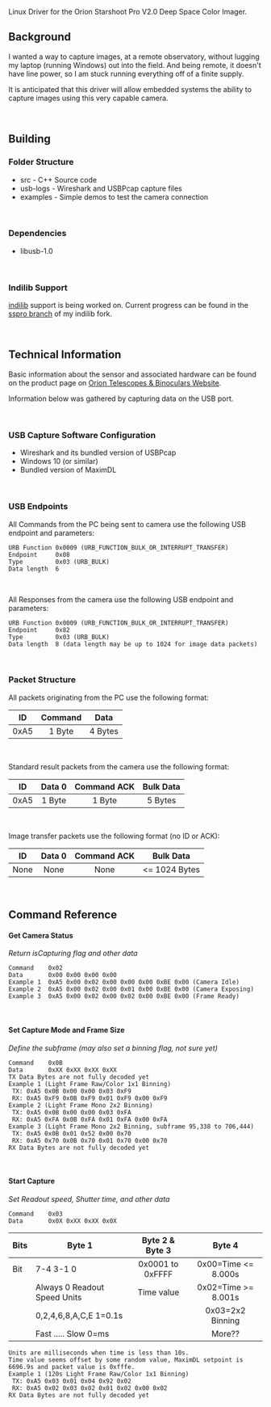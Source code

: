 Linux Driver for the Orion Starshoot Pro V2.0 Deep Space Color Imager.

## Background
I wanted a way to capture images, at a remote observatory, without lugging my laptop (running Windows) out into the field. And being remote, it doesn't have line power, so I am stuck running everything off of a finite supply. 

It is anticipated that this driver will allow embedded systems the ability to capture images using this very capable camera.

&nbsp;
## Building
### Folder Structure
  * src      - C++ Source code
  * usb-logs - Wireshark and USBPcap capture files
  * examples - Simple demos to test the camera connection

&nbsp;
### Dependencies
  * libusb-1.0

&nbsp;
### Indilib Support
[indilib](http://www.indilib.org/) support is being worked on. Current progress can be found in the [sspro branch](https://github.com/compeoree/indi/tree/sspro) of my indilib fork.

&nbsp;
## Technical Information
Basic information about the sensor and associated hardware can be found on the product page on [Orion Telescopes & Binoculars Website](http://www.telescope.com/Orion-StarShoot-Pro-V20-Deep-Space-Color-CCD-Imaging-Camera/p/52085.uts).

Information below was gathered by capturing data on the USB port.

&nbsp;

### USB Capture Software Configuration
  * Wireshark and its bundled version of USBPcap
  * Windows 10 (or similar)
  * Bundled version of MaximDL

&nbsp;

### USB Endpoints

All Commands from the PC being sent to camera use the following USB endpoint and parameters:

```
URB Function 0x0009 (URB_FUNCTION_BULK_OR_INTERRUPT_TRANSFER)
Endpoint     0x08 
Type         0x03 (URB_BULK)
Data length  6
```

&nbsp;

All Responses from the camera use the following USB endpoint and parameters:

```
URB Function 0x0009 (URB_FUNCTION_BULK_OR_INTERRUPT_TRANSFER)
Endpoint     0x82 
Type         0x03 (URB_BULK)
Data length  8 (data length may be up to 1024 for image data packets)
```

&nbsp;

### Packet Structure

All packets originating from the PC use the following format:

| ID  | Command | Data |
|:---:|:-------:|:----:|
| 0xA5 | 1 Byte | 4 Bytes |

&nbsp;

Standard result packets from the camera use the following format:

| ID  | Data 0 | Command ACK | Bulk Data |
|:---:|:------:|:-----------:|:---------:|
| 0xA5 | 1 Byte |   1 Byte    | 5 Bytes |

&nbsp;

Image transfer packets use the following format (no ID or ACK):

| ID  | Data 0 | Command ACK | Bulk Data |
|:---:|:------:|:-----------:|:---------:|
| None | None | None    | <= 1024 Bytes |

&nbsp;

## Command Reference

#### Get Camera Status
_Return isCapturing flag and other data_

```
Command    0x02
Data       0x00 0x00 0x00 0x00
Example 1  0xA5 0x00 0x02 0x00 0x00 0x00 0xBE 0x00 (Camera Idle)
Example 2  0xA5 0x00 0x02 0x00 0x01 0x00 0xBE 0x00 (Camera Exposing)
Example 3  0xA5 0x00 0x02 0x00 0x02 0x00 0xBE 0x00 (Frame Ready)
```

&nbsp;

#### Set Capture Mode and Frame Size
_Define the subframe (may also set a binning flag, not sure yet)_

```
Command    0x0B
Data       0xXX 0xXX 0xXX 0xXX
TX Data Bytes are not fully decoded yet
Example 1 (Light Frame Raw/Color 1x1 Binning)
 TX: 0xA5 0x0B 0x00 0x00 0x03 0xF9
 RX: 0xA5 0xF9 0x0B 0xF9 0x01 0xF9 0x00 0xF9
Example 2 (Light Frame Mono 2x2 Binning)
 TX: 0xA5 0x0B 0x00 0x00 0x03 0xFA
 RX: 0xA5 0xFA 0x0B 0xFA 0x01 0xFA 0x00 0xFA
Example 3 (Light Frame Mono 2x2 Binning, subframe 95,338 to 706,444)
 TX: 0xA5 0x0B 0x01 0x52 0x00 0x70
 RX: 0xA5 0x70 0x0B 0x70 0x01 0x70 0x00 0x70
RX Data Bytes are not fully decoded yet
```

&nbsp;

#### Start Capture
_Set Readout speed, Shutter time, and other data_

```
Command    0x03
Data       0x0X 0xXX 0xXX 0x0X
```

| Bits |                 Byte 1            | Byte 2 & Byte 3  |       Byte 4        |
| ---  | --------------------------------- |:----------------:|:-------------------:|
| Bit  |    7-4          3-1         0     | 0x0001 to 0xFFFF | 0x00=Time <= 8.000s |
|      | Always 0   Readout Speed   Units  |    Time value    | 0x02=Time >= 8.001s |
|      |           0,2,4,6,8,A,C,E  1=0.1s |                  | 0x03=2x2 Binning    |
|      |           Fast ..... Slow  0=ms   |                  |   More??            |

```
Units are milliseconds when time is less than 10s.
Time value seems offset by some random value, MaximDL setpoint is 6696.9s and packet value is 0xfffe.
Example 1 (120s Light Frame Raw/Color 1x1 Binning)
 TX: 0xA5 0x03 0x01 0x04 0x92 0x02
 RX: 0xA5 0x02 0x03 0x02 0x01 0x02 0x00 0x02
RX Data Bytes are not fully decoded yet
```
